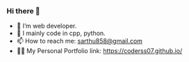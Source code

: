 ### Hi there 👋
- 🌱 I’m web developer.
- 👯 I mainly code in cpp, python.
- 📫 How to reach me: sarthu858@gmail.com
- 🙋‍♂️ My Personal Portfolio link: https://coderss07.github.io/
